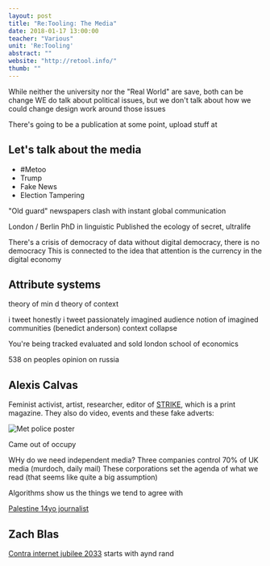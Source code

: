 ```yaml
---
layout: post
title: "Re:Tooling: The Media"
date: 2018-01-17 13:00:00
teacher: "Various"
unit: 'Re:Tooling'
abstract: ""
website: "http://retool.info/"
thumb: ""
---
```


While neither the university nor the "Real World" are save, both can be change
WE do talk about political issues, but we don't talk about how we could change design work around those issues

There's going to be a publication at some point, upload stuff at 

## Let's talk about the media

- #Metoo
- Trump
- Fake News
- Election Tampering

"Old guard" newspapers clash with instant global communication

London / Berlin
PhD in linguistic
Published the ecology of secret, ultralife

There's a crisis of democracy of data
without digital democracy, there is no democracy
This is connected to the idea that attention is the currency in the digital economy

## Attribute systems

theory of min d
theory of context

i tweet honestly i tweet passionately
imagined audience
notion of imagined communities (benedict anderson)
context collapse

You're being tracked evaluated and sold
london school of economics

538 on peoples opinion on russia

## Alexis Calvas

Feminist activist, artist, researcher, editor of [STRIKE](https://strikemag.org/), which is a print magazine. They also do video, events and these fake adverts:

![Met police poster](/notes/assets/retooling-met.jpg)

Came out of occupy

WHy do we need independent media? Three companies control 70% of UK media (murdoch, daily mail)
These corporations set the agenda of what we read (that seems like quite a big assumption)

Algorithms show us the things we tend to agree with

[Palestine 14yo journalist](http://www.aljazeera.com/news/2016/04/janna-jihad-meet-palestine-10-year-journalist-160426132139682.html)


## Zach Blas

[Contra internet jubilee 2033](http://www.zachblas.info/works/contra-internet/)
starts with aynd rand